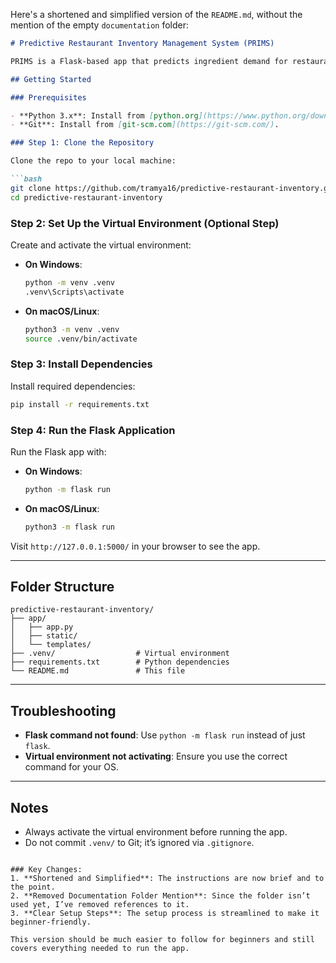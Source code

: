 Here's a shortened and simplified version of the `README.md`, without the mention of the empty `documentation` folder:

```markdown
# Predictive Restaurant Inventory Management System (PRIMS)

PRIMS is a Flask-based app that predicts ingredient demand for restaurants, reducing waste and preventing stockouts. It uses machine learning to automate inventory management and order placement.

## Getting Started

### Prerequisites

- **Python 3.x**: Install from [python.org](https://www.python.org/downloads/).
- **Git**: Install from [git-scm.com](https://git-scm.com/).

### Step 1: Clone the Repository

Clone the repo to your local machine:

```bash
git clone https://github.com/tramya16/predictive-restaurant-inventory.git
cd predictive-restaurant-inventory
```

### Step 2: Set Up the Virtual Environment (Optional Step)

Create and activate the virtual environment:

- **On Windows**:
  ```bash
  python -m venv .venv
  .venv\Scripts\activate
  ```

- **On macOS/Linux**:
  ```bash
  python3 -m venv .venv
  source .venv/bin/activate
  ```

### Step 3: Install Dependencies

Install required dependencies:

```bash
pip install -r requirements.txt
```

### Step 4: Run the Flask Application

Run the Flask app with:

- **On Windows**:
  ```bash
  python -m flask run
  ```

- **On macOS/Linux**:
  ```bash
  python3 -m flask run
  ```

Visit `http://127.0.0.1:5000/` in your browser to see the app.

---

## Folder Structure

```
predictive-restaurant-inventory/
├── app/
│   ├── app.py
│   ├── static/
│   └── templates/
├── .venv/                  # Virtual environment
├── requirements.txt        # Python dependencies
└── README.md               # This file
```

---

## Troubleshooting

- **Flask command not found**: Use `python -m flask run` instead of just `flask`.
- **Virtual environment not activating**: Ensure you use the correct command for your OS.

---

## Notes

- Always activate the virtual environment before running the app.
- Do not commit `.venv/` to Git; it’s ignored via `.gitignore`.
```

### Key Changes:
1. **Shortened and Simplified**: The instructions are now brief and to the point.
2. **Removed Documentation Folder Mention**: Since the folder isn’t used yet, I’ve removed references to it.
3. **Clear Setup Steps**: The setup process is streamlined to make it beginner-friendly.

This version should be much easier to follow for beginners and still covers everything needed to run the app.